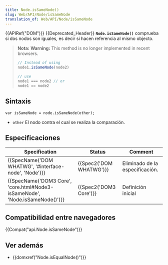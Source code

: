 ```yaml
---
title: Node.isSameNode()
slug: Web/API/Node/isSameNode
translation_of: Web/API/Node/isSameNode
---
```


{{APIRef("DOM")}} {{Deprecated_Header}}
**`Node.isSameNode()`** comprueba si dos nodos son iguales, es decir si hacen referencia al mismo objecto.

> **Nota:** **Warning:** This method is no longer implemented in recent browsers.
>
> ```js
> // Instead of using
> node1.isSameNode(node2)
>
> // use
> node1 === node2 // or
> node1 == node2
> ```

## Sintaxis

```
var isSameNode = node.isSameNode(other);
```

- `other` El nodo contra el cual se realiza la comparación.

## Especificaciones

| Specification                                                                                        | Status                           | Comment                         |
| ---------------------------------------------------------------------------------------------------- | -------------------------------- | ------------------------------- |
| {{SpecName('DOM WHATWG', '#interface-node', 'Node')}}                             | {{Spec2('DOM WHATWG')}} | Eliminado de la especificación. |
| {{SpecName('DOM3 Core', 'core.html#Node3-isSameNode', 'Node.isSameNode()')}} | {{Spec2('DOM3 Core')}}     | Definición inicial              |

## Compatibilidad entre navegadores

{{Compat("api.Node.isSameNode")}}

## Ver además

- {{domxref("Node.isEqualNode()")}}
